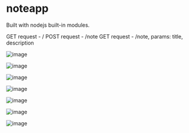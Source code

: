 # noteapp
Built with nodejs built-in modules.

GET request - /
POST request - /note
GET request - /note, params: title, description

![image](https://user-images.githubusercontent.com/61969703/89104817-1f6ea200-d414-11ea-88fc-f012446838eb.png)

![image](https://user-images.githubusercontent.com/61969703/89104825-2b5a6400-d414-11ea-8a81-bbb57f224c63.png)

![image](https://user-images.githubusercontent.com/61969703/89104887-80967580-d414-11ea-9132-83284bb5ca19.png)

![image](https://user-images.githubusercontent.com/61969703/89104891-84c29300-d414-11ea-94f5-aba2f5d492d9.png)

![image](https://user-images.githubusercontent.com/61969703/89105094-1ed70b00-d416-11ea-8b00-7b5c8df2b120.png)

![image](https://user-images.githubusercontent.com/61969703/89105236-58f4dc80-d417-11ea-90b9-d060cd76b290.png)

![image](https://user-images.githubusercontent.com/61969703/89105244-64480800-d417-11ea-8bab-e158f18edaa1.png)
